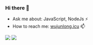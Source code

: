 ### Hi there 👋 

- Ask me about: JavaScript, NodeJs ⚡
- How to reach me: [wujunlong.icu](https://wujunlong.icu "冲冲冲，给我去访问") 📫

![](https://img.shields.io/badge/Author-WuJunLong-orange) ![](https://img.shields.io/badge/Readme-0.0.1-red)
<!--
**WishQAQ/WishQAQ** is a ✨ _special_ ✨ repository because its `README.md` (this file) appears on your GitHub profile.

Here are some ideas to get you started:

- 🔭 I’m currently working on ...
- 🌱 I’m currently learning ...
- 👯 I’m looking to collaborate on ...
-  I’m looking for help with ...
- 💬 Ask me about ...
-  How to reach me: ...
- 😄 Pronouns: ...
- ⚡ Fun fact: ...
-->
